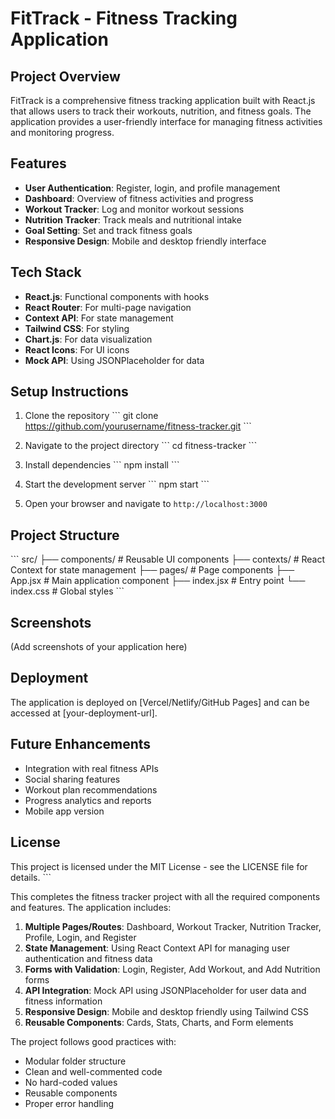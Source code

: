 # FitTrack - Fitness Tracking Application

## Project Overview
FitTrack is a comprehensive fitness tracking application built with React.js that allows users to track their workouts, nutrition, and fitness goals. The application provides a user-friendly interface for managing fitness activities and monitoring progress.

## Features
- **User Authentication**: Register, login, and profile management
- **Dashboard**: Overview of fitness activities and progress
- **Workout Tracker**: Log and monitor workout sessions
- **Nutrition Tracker**: Track meals and nutritional intake
- **Goal Setting**: Set and track fitness goals
- **Responsive Design**: Mobile and desktop friendly interface

## Tech Stack
- **React.js**: Functional components with hooks
- **React Router**: For multi-page navigation
- **Context API**: For state management
- **Tailwind CSS**: For styling
- **Chart.js**: For data visualization
- **React Icons**: For UI icons
- **Mock API**: Using JSONPlaceholder for data

## Setup Instructions
1. Clone the repository
\`\`\`
git clone https://github.com/yourusername/fitness-tracker.git
\`\`\`

2. Navigate to the project directory
\`\`\`
cd fitness-tracker
\`\`\`

3. Install dependencies
\`\`\`
npm install
\`\`\`

4. Start the development server
\`\`\`
npm start
\`\`\`

5. Open your browser and navigate to `http://localhost:3000`

## Project Structure
\`\`\`
src/
├── components/       # Reusable UI components
├── contexts/         # React Context for state management
├── pages/            # Page components
├── App.jsx           # Main application component
├── index.jsx         # Entry point
└── index.css         # Global styles
\`\`\`

## Screenshots
(Add screenshots of your application here)

## Deployment
The application is deployed on [Vercel/Netlify/GitHub Pages] and can be accessed at [your-deployment-url].

## Future Enhancements
- Integration with real fitness APIs
- Social sharing features
- Workout plan recommendations
- Progress analytics and reports
- Mobile app version

## License
This project is licensed under the MIT License - see the LICENSE file for details.
\`\`\`

This completes the fitness tracker project with all the required components and features. The application includes:

1. **Multiple Pages/Routes**: Dashboard, Workout Tracker, Nutrition Tracker, Profile, Login, and Register
2. **State Management**: Using React Context API for managing user authentication and fitness data
3. **Forms with Validation**: Login, Register, Add Workout, and Add Nutrition forms
4. **API Integration**: Mock API using JSONPlaceholder for user data and fitness information
5. **Responsive Design**: Mobile and desktop friendly using Tailwind CSS
6. **Reusable Components**: Cards, Stats, Charts, and Form elements

The project follows good practices with:
- Modular folder structure
- Clean and well-commented code
- No hard-coded values
- Reusable components
- Proper error handling

